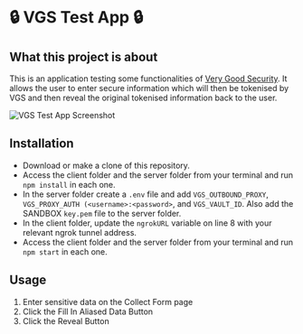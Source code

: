 # 🔒 VGS Test App 🔒


## What this project is about

This is an application testing some functionalities of [Very Good Security](https://www.verygoodsecurity.com/). It allows the user to enter secure information which will then be tokenised by VGS and then reveal the original tokenised information back to the user.

<img src='https://i.ibb.co/TP47S0G/Screenshot-2021-08-16-at-13-27-54.png' alt='VGS Test App Screenshot'/>

## Installation

- Download or make a clone of this repository.
- Access the client folder and the server folder from your terminal and run ```npm install``` in each one.
- In the server folder create a ```.env``` file and add ```VGS_OUTBOUND_PROXY```, ```VGS_PROXY_AUTH (<username>:<password>```, and ```VGS_VAULT_ID```. Also add the SANDBOX ```key.pem``` file to the server folder.
- In the client folder, update the ```ngrokURL``` variable on line 8 with your relevant ngrok tunnel address.
- Access the client folder and the server folder from your terminal and run ```npm start``` in each one.

## Usage
1. Enter sensitive data on the Collect Form page
2. Click the Fill In Aliased Data Button
3. Click the Reveal Button
